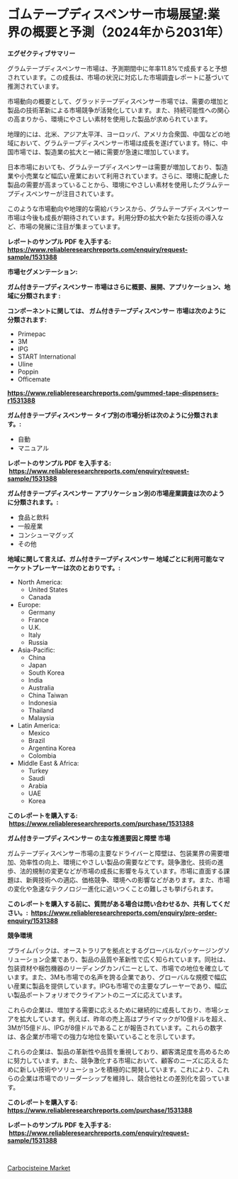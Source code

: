 <p><h1>ゴムテープディスペンサー市場展望:業界の概要と予測（2024年から2031年）</h1></p><p><strong>エグゼクティブサマリー</strong></p>
<p><p>グラムテープディスペンサー市場は、予測期間中に年率11.8%で成長すると予想されています。この成長は、市場の状況に対応した市場調査レポートに基づいて推測されています。</p><p>市場動向の概要として、グラッドテープディスペンサー市場では、需要の増加と製品の技術革新による市場競争が活発化しています。また、持続可能性への関心の高まりから、環境にやさしい素材を使用した製品が求められています。</p><p>地理的には、北米、アジア太平洋、ヨーロッパ、アメリカ合衆国、中国などの地域において、グラムテープディスペンサー市場は成長を遂げています。特に、中国市場では、製造業の拡大と一緒に需要が急速に増加しています。</p><p>日本市場においても、グラムテープディスペンサーは需要が増加しており、製造業や小売業など幅広い産業において利用されています。さらに、環境に配慮した製品の需要が高まっていることから、環境にやさしい素材を使用したグラムテープディスペンサーが注目されています。</p><p>このような市場動向や地理的な需給バランスから、グラムテープディスペンサー市場は今後も成長が期待されています。利用分野の拡大や新たな技術の導入など、市場の発展に注目が集まっています。</p></p>
<p><strong>レポートのサンプル PDF を入手する: <a href="https://www.reliableresearchreports.com/enquiry/request-sample/1531388">https://www.reliableresearchreports.com/enquiry/request-sample/1531388</a></strong></p>
<p><strong>市場セグメンテーション:</strong></p>
<p><strong> ガム付きテープディスペンサー 市場はさらに概要、展開、アプリケーション、地域に分類されます :</strong></p>
<p><strong>コンポーネントに関しては、 ガム付きテープディスペンサー 市場は次のように分類されます: &nbsp;</strong></p>
<p><ul><li>Primepac</li><li>3M</li><li>IPG</li><li>START International</li><li>Uline</li><li>Poppin</li><li>Officemate</li></ul></p>
<p><strong><a href="https://www.reliableresearchreports.com/gummed-tape-dispensers-r1531388">https://www.reliableresearchreports.com/gummed-tape-dispensers-r1531388</a></strong></p>
<p><strong> ガム付きテープディスペンサー タイプ別の市場分析は次のように分類されます。:</strong></p>
<p><ul><li>自動</li><li>マニュアル</li></ul></p>
<p><strong>レポートのサンプル PDF を入手する: &nbsp;<a href="https://www.reliableresearchreports.com/enquiry/request-sample/1531388">https://www.reliableresearchreports.com/enquiry/request-sample/1531388</a></strong></p>
<p><strong> ガム付きテープディスペンサー アプリケーション別の市場産業調査は次のように分類されます。:</strong></p>
<p><ul><li>食品と飲料</li><li>一般産業</li><li>コンシューマグッズ</li><li>その他</li></ul></p>
<p><strong>地域に関して言えば、ガム付きテープディスペンサー 地域ごとに利用可能なマーケットプレーヤーは次のとおりです。:</strong></p>
<p><ul>
    <li>
        North America:
        <ul>
            <li>United States</li>
            <li>Canada</li>
        </ul>
    </li>
    <li>
        Europe:
        <ul>
            <li>Germany</li>
            <li>France</li>
            <li>U.K.</li>
            <li>Italy</li>
            <li>Russia</li>
        </ul>
    </li>
    <li>
        Asia-Pacific:
        <ul>
            <li>China</li>
            <li>Japan</li>
            <li>South Korea</li>
            <li>India</li>
            <li>Australia</li>
            <li>China Taiwan</li>
            <li>Indonesia</li>
            <li>Thailand</li>
            <li>Malaysia</li>
        </ul>
    </li>
    <li>
        Latin America:
        <ul>
            <li>Mexico</li>
            <li>Brazil</li>
            <li>Argentina Korea</li>
            <li>Colombia</li>
        </ul>
    </li>
    <li>
        Middle East & Africa:
        <ul>
            <li>Turkey</li>
            <li>Saudi</li>
            <li>Arabia</li>
            <li>UAE</li>
            <li>Korea</li>
        </ul>
    </li>
    </ul></p>
<p><strong>このレポートを購入する: &nbsp;<a href="https://www.reliableresearchreports.com/purchase/1531388">https://www.reliableresearchreports.com/purchase/1531388</a></strong></p>
<p><strong>ガム付きテープディスペンサー の主な推進要因と障壁 市場</strong></p>
<p><p>ガムテープディスペンサー市場の主要なドライバーと障壁は、包装業界の需要増加、効率性の向上、環境にやさしい製品の需要などです。競争激化、技術の進歩、法的規制の変更などが市場の成長に影響を与えています。市場に直面する課題は、新興技術への適応、価格競争、環境への影響などがあります。また、市場の変化や急速なテクノロジー進化に追いつくことの難しさも挙げられます。</p></p>
<p><strong>このレポートを購入する前に、質問がある場合は問い合わせるか、共有してください。:&nbsp; <a href="https://www.reliableresearchreports.com/enquiry/pre-order-enquiry/1531388">https://www.reliableresearchreports.com/enquiry/pre-order-enquiry/1531388</a></strong></p>
<p><strong>競争環境</strong></p>
<p><p>プライムパックは、オーストラリアを拠点とするグローバルなパッケージングソリューション企業であり、製品の品質や革新性で広く知られています。同社は、包装資材や梱包機器のリーディングカンパニーとして、市場での地位を確立しています。また、3Mも市場での名声を誇る企業であり、グローバルな規模で幅広い産業に製品を提供しています。IPGも市場での主要なプレーヤーであり、幅広い製品ポートフォリオでクライアントのニーズに応えています。</p><p>これらの企業は、増加する需要に応えるために継続的に成長しており、市場シェアを拡大しています。例えば、昨年の売上高はプライマックが10億ドルを超え、3Mが15億ドル、IPGが8億ドルであることが報告されています。これらの数字は、各企業が市場での強力な地位を築いていることを示しています。</p><p>これらの企業は、製品の革新性や品質を重視しており、顧客満足度を高めるために努力しています。また、競争激化する市場において、顧客のニーズに応えるために新しい技術やソリューションを積極的に開発しています。これにより、これらの企業は市場でのリーダーシップを維持し、競合他社との差別化を図っています。</p></p>
<p><strong>このレポートを購入する: &nbsp; <a href="https://www.reliableresearchreports.com/purchase/1531388">https://www.reliableresearchreports.com/purchase/1531388</a></strong></p>
<p><strong>レポートのサンプル PDF を入手する: &nbsp;<a href="https://www.reliableresearchreports.com/enquiry/request-sample/1531388">https://www.reliableresearchreports.com/enquiry/request-sample/1531388</a></strong><strong></strong></p>
<p>&nbsp;</p>
<p><p><a href="https://automatic-knee-4c7.notion.site/Carbocisteine-Market-Challenges-Opportunities-and-Growth-Drivers-and-Major-Market-Players-forecas-5f348b606381401bbc8ec9bf1657f02b">Carbocisteine Market</a></p></p>